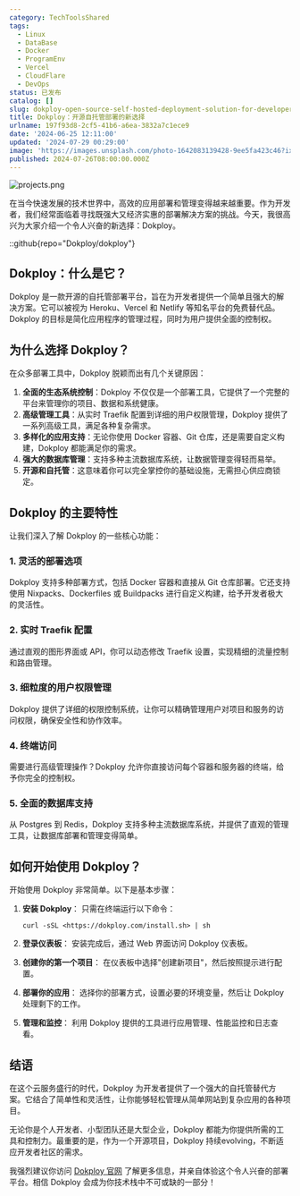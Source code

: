 ```yaml
---
category: TechToolsShared
tags:
  - Linux
  - DataBase
  - Docker
  - ProgramEnv
  - Vercel
  - CloudFlare
  - DevOps
status: 已发布
catalog: []
slug: dokploy-open-source-self-hosted-deployment-solution-for-developers
title: Dokploy：开源自托管部署的新选择
urlname: 197f93d8-2cf5-41b6-a6ea-3832a7c1ece9
date: '2024-06-25 12:11:00'
updated: '2024-07-29 00:29:00'
image: 'https://images.unsplash.com/photo-1642083139428-9ee5fa423c46?ixlib=rb-4.0.3&q=85&fm=jpg&crop=entropy&cs=srgb'
published: 2024-07-26T08:00:00.000Z
---
```


![projects.png](https://prod-files-secure.s3.us-west-2.amazonaws.com/5d24fe63-e567-4804-86f9-9fdc62e13082/adfdc1fe-2109-46ac-9ad4-f50e8631f20c/projects.png?X-Amz-Algorithm=AWS4-HMAC-SHA256&X-Amz-Content-Sha256=UNSIGNED-PAYLOAD&X-Amz-Credential=ASIAZI2LB466ZWIOLNRP%2F20250331%2Fus-west-2%2Fs3%2Faws4_request&X-Amz-Date=20250331T213351Z&X-Amz-Expires=3600&X-Amz-Security-Token=IQoJb3JpZ2luX2VjEEIaCXVzLXdlc3QtMiJHMEUCIQC54m%2FywgB29p2jTWijhOQB%2F9qCIdICNNKwprIn3xRqngIgENOxmRKKfCfl2ZzkNDAWGmI36NGDZd4YeNd5KOE66KEqiAQIq%2F%2F%2F%2F%2F%2F%2F%2F%2F%2F%2FARAAGgw2Mzc0MjMxODM4MDUiDOwInoeN0Lb4eqKEBCrcA%2FU6DaG0%2FbeQXaAdShcdXX7zvQJ%2BZzOWfRkYXcmsh0ESdTcI41olUuhQOQcFlcIJZaCDt8x7%2BAnRB3DFpxEd0K5VmB6rvrPQtAv1aThFxwJNZ4nZYGitoR6T4o5NPnbYFV75%2Ba%2FZwEWrWyoVUBMeaFxmcPa1WwIayK7OvMBrhsV4FlyoDDifp2QZnR9BuOPCFl2vitl0VI5l3vdgt0xL3Z36KJ3DhCaXMDP4K%2FJ0qogdNygvCJz2ciZ6LOz56MM%2BJYGBJ2EZVEBcxwN6wKD%2F3wWSZQwnTvJF8fwCNUaZ7meCkh7q3GKJuZvEma9WHGxeRYfek4tyqP8hQmJ6rqu%2Br%2F2NjOSi3MDA5K%2FDNRM1Crj5p628ReiDvVlvX243VxnhQS3nu8LG706SUa4w0N3KuwBNbHzSXCXmZqcypVuf%2BFfGz%2BkKr0%2BUMx3b9I8nKnQajzoANDtpXhIgDZWvig%2BwXUKXVI60C8Lm9gJvtFpzcDUpctv6wuA6ZPRTl8zBZBKkAwIxSiuGIxLbcncTCCPU3oGFFu%2F%2BQJsirTLqJ%2FHC%2FYcYIYRJ3HPcc04EehZhvlrqdsjvnn5NBMweizO1mlpX5aCGehz%2BhEGWAm4ztp6hL%2BvKwgdN33e2s4CKlSjeMJK2q78GOqUBBH5Dgx%2FDfHZNOnRQtFdGf85bzfMngF%2BDBpmNc6%2BP%2BU6wNGPUrzCySpMq0dTdwYJ9YZts%2Bzkf%2Bn1qBFatUbZg%2FHnG5wtPaQ75gffsb4GbGPFQOUFTVV1IymEC9g9pahVovCWfBfufcZaCyQoY5oa3LT%2FxkA55aY270kAHgWSpOWQCE%2F5zlf8GfcGe8hgFxkT%2BZzprEIM8zyc9uZeTRzCxCiXPlGD6&X-Amz-Signature=727d5ff7f88e3a8b7c34fccced955aae6da1d2c05fac047cda15680da30b5c5e&X-Amz-SignedHeaders=host&x-id=GetObject)


在当今快速发展的技术世界中，高效的应用部署和管理变得越来越重要。作为开发者，我们经常面临着寻找既强大又经济实惠的部署解决方案的挑战。今天，我很高兴为大家介绍一个令人兴奋的新选择：Dokploy。


::github{repo="Dokploy/dokploy"}


## Dokploy：什么是它？


Dokploy 是一款开源的自托管部署平台，旨在为开发者提供一个简单且强大的解决方案。它可以被视为 Heroku、Vercel 和 Netlify 等知名平台的免费替代品。Dokploy 的目标是简化应用程序的管理过程，同时为用户提供全面的控制权。


## 为什么选择 Dokploy？


在众多部署工具中，Dokploy 脱颖而出有几个关键原因：

1. **全面的生态系统控制**：Dokploy 不仅仅是一个部署工具，它提供了一个完整的平台来管理你的项目、数据和系统健康。
2. **高级管理工具**：从实时 Traefik 配置到详细的用户权限管理，Dokploy 提供了一系列高级工具，满足各种复杂需求。
3. **多样化的应用支持**：无论你使用 Docker 容器、Git 仓库，还是需要自定义构建，Dokploy 都能满足你的需求。
4. **强大的数据库管理**：支持多种主流数据库系统，让数据管理变得轻而易举。
5. **开源和自托管**：这意味着你可以完全掌控你的基础设施，无需担心供应商锁定。

## Dokploy 的主要特性


让我们深入了解 Dokploy 的一些核心功能：


### 1. 灵活的部署选项


Dokploy 支持多种部署方式，包括 Docker 容器和直接从 Git 仓库部署。它还支持使用 Nixpacks、Dockerfiles 或 Buildpacks 进行自定义构建，给予开发者极大的灵活性。


### 2. 实时 Traefik 配置


通过直观的图形界面或 API，你可以动态修改 Traefik 设置，实现精细的流量控制和路由管理。


### 3. 细粒度的用户权限管理


Dokploy 提供了详细的权限控制系统，让你可以精确管理用户对项目和服务的访问权限，确保安全性和协作效率。


### 4. 终端访问


需要进行高级管理操作？Dokploy 允许你直接访问每个容器和服务器的终端，给予你完全的控制权。


### 5. 全面的数据库支持


从 Postgres 到 Redis，Dokploy 支持多种主流数据库系统，并提供了直观的管理工具，让数据库部署和管理变得简单。


## 如何开始使用 Dokploy？


开始使用 Dokploy 非常简单。以下是基本步骤：

1. **安装 Dokploy**：
只需在终端运行以下命令：

    ```plain text
    curl -sSL <https://dokploy.com/install.sh> | sh
    ```

2. **登录仪表板**：
安装完成后，通过 Web 界面访问 Dokploy 仪表板。
3. **创建你的第一个项目**：
在仪表板中选择"创建新项目"，然后按照提示进行配置。
4. **部署你的应用**：
选择你的部署方式，设置必要的环境变量，然后让 Dokploy 处理剩下的工作。
5. **管理和监控**：
利用 Dokploy 提供的工具进行应用管理、性能监控和日志查看。

## 结语


在这个云服务盛行的时代，Dokploy 为开发者提供了一个强大的自托管替代方案。它结合了简单性和灵活性，让你能够轻松管理从简单网站到复杂应用的各种项目。


无论你是个人开发者、小型团队还是大型企业，Dokploy 都能为你提供所需的工具和控制力。最重要的是，作为一个开源项目，Dokploy 持续evolving，不断适应开发者社区的需求。


我强烈建议你访问 [Dokploy 官网](https://dokploy.com/) 了解更多信息，并亲自体验这个令人兴奋的部署平台。相信 Dokploy 会成为你技术栈中不可或缺的一部分！

